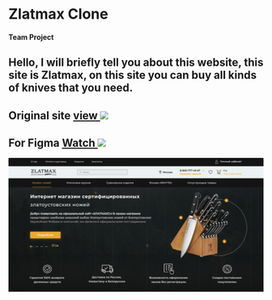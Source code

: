 <h1>Zlatmax Clone</h1>
<h4>Team Project</h4>
<h2>Hello, I will briefly tell you about this website, this site is Zlatmax, on this site you can buy all kinds of knives that you need.</h2>
<h2>Original site <a href="https://www.zlatmax.ru/">view <img src="https://www.southerncompany.com/content/dam/southerncompany/icons/78x78-icons/future-website-icon.png" width="40px"></a></h2>
<h2>For Figma <a href="https://www.figma.com/file/S71G1ABNrnyajCLSm8b1se/zlatmax---catalog-(Community)?type=design&node-id=39-33&mode=design&t=Eg4D0I2ynYUW9CeW-0" target="_blank">Watch <img src="https://cdn4.iconfinder.com/data/icons/logos-brands-in-colors/3000/figma-logo-512.png" width="60px"></a></h2>
<img src="./Watch/Watch.png">
